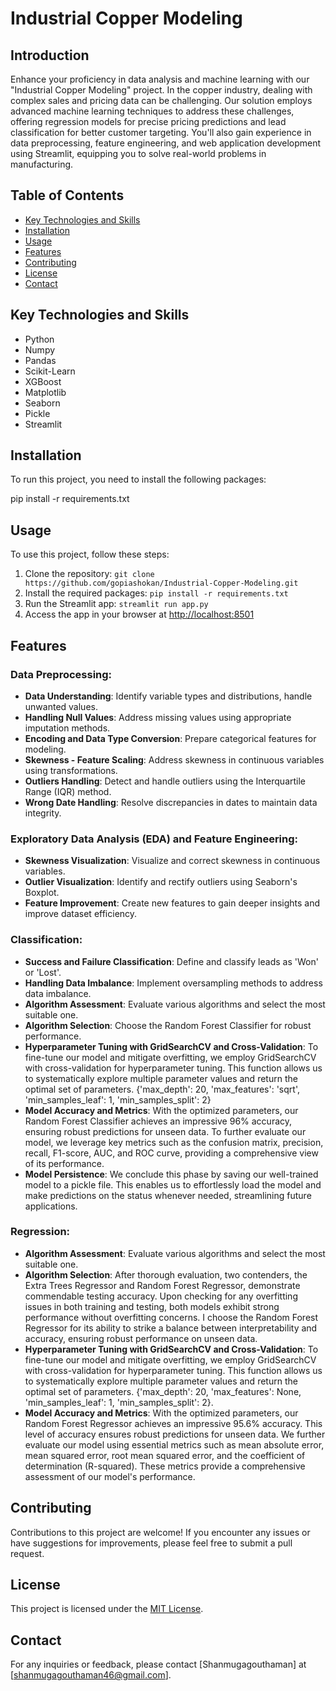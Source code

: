 # Industrial Copper Modeling

## Introduction

Enhance your proficiency in data analysis and machine learning with our "Industrial Copper Modeling" project. In the copper industry, dealing with complex sales and pricing data can be challenging. Our solution employs advanced machine learning techniques to address these challenges, offering regression models for precise pricing predictions and lead classification for better customer targeting. You'll also gain experience in data preprocessing, feature engineering, and web application development using Streamlit, equipping you to solve real-world problems in manufacturing.

## Table of Contents

- [Key Technologies and Skills](#key-technologies-and-skills)
- [Installation](#installation)
- [Usage](#usage)
- [Features](#features)
- [Contributing](#contributing)
- [License](#license)
- [Contact](#contact)

## Key Technologies and Skills

- Python
- Numpy
- Pandas
- Scikit-Learn
- XGBoost
- Matplotlib
- Seaborn
- Pickle
- Streamlit

## Installation

To run this project, you need to install the following packages:

pip install -r requirements.txt

## Usage

To use this project, follow these steps:

1. Clone the repository: `git clone https://github.com/gopiashokan/Industrial-Copper-Modeling.git`
2. Install the required packages: `pip install -r requirements.txt`
3. Run the Streamlit app: `streamlit run app.py`
4. Access the app in your browser at [http://localhost:8501](http://localhost:8501)

## Features

### Data Preprocessing:

- **Data Understanding**: Identify variable types and distributions, handle unwanted values.
- **Handling Null Values**: Address missing values using appropriate imputation methods.
- **Encoding and Data Type Conversion**: Prepare categorical features for modeling.
- **Skewness - Feature Scaling**: Address skewness in continuous variables using transformations.
- **Outliers Handling**: Detect and handle outliers using the Interquartile Range (IQR) method.
- **Wrong Date Handling**: Resolve discrepancies in dates to maintain data integrity.

### Exploratory Data Analysis (EDA) and Feature Engineering:

- **Skewness Visualization**: Visualize and correct skewness in continuous variables.
- **Outlier Visualization**: Identify and rectify outliers using Seaborn's Boxplot.
- **Feature Improvement**: Create new features to gain deeper insights and improve dataset efficiency.

### Classification:

- **Success and Failure Classification**: Define and classify leads as 'Won' or 'Lost'.
- **Handling Data Imbalance**: Implement oversampling methods to address data imbalance.
- **Algorithm Assessment**: Evaluate various algorithms and select the most suitable one.
- **Algorithm Selection**: Choose the Random Forest Classifier for robust performance.
- **Hyperparameter Tuning with GridSearchCV and Cross-Validation**: To fine-tune our model and mitigate overfitting, we employ GridSearchCV with cross-validation for hyperparameter tuning.
  This function allows us to systematically explore multiple parameter values and return the optimal set of parameters. {'max_depth': 20, 'max_features': 'sqrt', 'min_samples_leaf': 1, 'min_samples_split': 2}
- **Model Accuracy and Metrics**: With the optimized parameters, our Random Forest Classifier achieves an impressive 96% accuracy, ensuring robust predictions for unseen data. To further evaluate our model, we leverage key metrics such as the confusion matrix, precision, recall, F1-score, AUC, and ROC curve, providing a comprehensive view of its performance.
- **Model Persistence**: We conclude this phase by saving our well-trained model to a pickle file. This enables us to effortlessly load the model and make predictions on the status whenever needed, streamlining future applications.

### Regression:

- **Algorithm Assessment**: Evaluate various algorithms and select the most suitable one.
- **Algorithm Selection**: After thorough evaluation, two contenders, the Extra Trees Regressor and Random Forest Regressor, demonstrate commendable testing accuracy. Upon checking for any overfitting issues in both training and testing, both models exhibit strong performance without overfitting concerns. I choose the Random Forest Regressor for its ability to strike a balance between interpretability and accuracy, ensuring robust performance on unseen data.
- **Hyperparameter Tuning with GridSearchCV and Cross-Validation**: To fine-tune our model and mitigate overfitting, we employ GridSearchCV with cross-validation for hyperparameter tuning. This function allows us to systematically explore multiple parameter values and return the optimal set of parameters. {'max_depth': 20, 'max_features': None, 'min_samples_leaf': 1, 'min_samples_split': 2}.
- **Model Accuracy and Metrics**:  With the optimized parameters, our Random Forest Regressor achieves an impressive 95.6% accuracy. This level of accuracy ensures robust predictions for unseen data. We further evaluate our model using essential metrics such as mean absolute error, mean squared error, root mean squared error, and the coefficient of determination (R-squared). These metrics provide a comprehensive assessment of our model's performance.

## Contributing

Contributions to this project are welcome! If you encounter any issues or have suggestions for improvements, please feel free to submit a pull request.

## License

This project is licensed under the [MIT License](LICENSE).

## Contact

For any inquiries or feedback, please contact [Shanmugagouthaman] at [shanmugagouthaman46@gmail.com].


